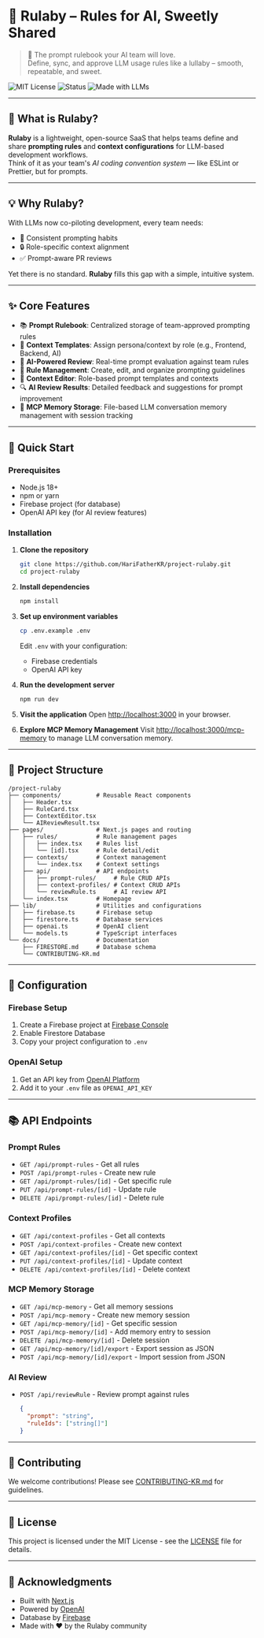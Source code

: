 # 🍓 Rulaby – Rules for AI, Sweetly Shared

> 🍇 The prompt rulebook your AI team will love.  
> Define, sync, and approve LLM usage rules like a lullaby – smooth, repeatable, and sweet.

![MIT License](https://img.shields.io/badge/license-MIT-green) ![Status](https://img.shields.io/badge/status-MVP-orange) ![Made with LLMs](https://img.shields.io/badge/powered%20by-LLM-blue)

---

## 🎯 What is Rulaby?

**Rulaby** is a lightweight, open-source SaaS that helps teams define and share **prompting rules** and **context configurations** for LLM-based development workflows.  
Think of it as your team's _AI coding convention system_ — like ESLint or Prettier, but for prompts.

---

## 💡 Why Rulaby?

With LLMs now co-piloting development, every team needs:
- 🤖 Consistent prompting habits  
- 🔒 Role-specific context alignment  
- ✅ Prompt-aware PR reviews  

Yet there is no standard. **Rulaby** fills this gap with a simple, intuitive system.

---

## ✨ Core Features

- 📚 **Prompt Rulebook**: Centralized storage of team-approved prompting rules
- 🧠 **Context Templates**: Assign persona/context by role (e.g., Frontend, Backend, AI)
- 🤖 **AI-Powered Review**: Real-time prompt evaluation against team rules
- 📝 **Rule Management**: Create, edit, and organize prompting guidelines
- 🎯 **Context Editor**: Role-based prompt templates and contexts
- 🔍 **AI Review Results**: Detailed feedback and suggestions for prompt improvement
- 💾 **MCP Memory Storage**: File-based LLM conversation memory management with session tracking

---

## 🚀 Quick Start

### Prerequisites

- Node.js 18+ 
- npm or yarn
- Firebase project (for database)
- OpenAI API key (for AI review features)

### Installation

1. **Clone the repository**
   ```bash
   git clone https://github.com/HariFatherKR/project-rulaby.git
   cd project-rulaby
   ```

2. **Install dependencies**
   ```bash
   npm install
   ```

3. **Set up environment variables**
   ```bash
   cp .env.example .env
   ```
   Edit `.env` with your configuration:
   - Firebase credentials
   - OpenAI API key

4. **Run the development server**
   ```bash
   npm run dev
   ```

5. **Visit the application**
   Open [http://localhost:3000](http://localhost:3000) in your browser.

6. **Explore MCP Memory Management**
   Visit [http://localhost:3000/mcp-memory](http://localhost:3000/mcp-memory) to manage LLM conversation memory.

---

## 📁 Project Structure

```
/project-rulaby
├── components/          # Reusable React components
│   ├── Header.tsx
│   ├── RuleCard.tsx
│   ├── ContextEditor.tsx
│   └── AIReviewResult.tsx
├── pages/               # Next.js pages and routing
│   ├── rules/           # Rule management pages
│   │   ├── index.tsx    # Rules list
│   │   └── [id].tsx     # Rule detail/edit
│   ├── contexts/        # Context management
│   │   └── index.tsx    # Context settings
│   ├── api/             # API endpoints
│   │   ├── prompt-rules/     # Rule CRUD APIs
│   │   ├── context-profiles/ # Context CRUD APIs
│   │   └── reviewRule.ts     # AI review API
│   └── index.tsx        # Homepage
├── lib/                 # Utilities and configurations
│   ├── firebase.ts      # Firebase setup
│   ├── firestore.ts     # Database services
│   ├── openai.ts        # OpenAI client
│   └── models.ts        # TypeScript interfaces
└── docs/                # Documentation
    ├── FIRESTORE.md     # Database schema
    └── CONTRIBUTING-KR.md
```

---

## 🔧 Configuration

### Firebase Setup

1. Create a Firebase project at [Firebase Console](https://console.firebase.google.com)
2. Enable Firestore Database
3. Copy your project configuration to `.env`

### OpenAI Setup

1. Get an API key from [OpenAI Platform](https://platform.openai.com/api-keys)
2. Add it to your `.env` file as `OPENAI_API_KEY`

---

## 📚 API Endpoints

### Prompt Rules
- `GET /api/prompt-rules` - Get all rules
- `POST /api/prompt-rules` - Create new rule
- `GET /api/prompt-rules/[id]` - Get specific rule
- `PUT /api/prompt-rules/[id]` - Update rule
- `DELETE /api/prompt-rules/[id]` - Delete rule

### Context Profiles
- `GET /api/context-profiles` - Get all contexts
- `POST /api/context-profiles` - Create new context
- `GET /api/context-profiles/[id]` - Get specific context
- `PUT /api/context-profiles/[id]` - Update context
- `DELETE /api/context-profiles/[id]` - Delete context

### MCP Memory Storage
- `GET /api/mcp-memory` - Get all memory sessions
- `POST /api/mcp-memory` - Create new memory session
- `GET /api/mcp-memory/[id]` - Get specific session
- `POST /api/mcp-memory/[id]` - Add memory entry to session
- `DELETE /api/mcp-memory/[id]` - Delete session
- `GET /api/mcp-memory/[id]/export` - Export session as JSON
- `POST /api/mcp-memory/[id]/export` - Import session from JSON

### AI Review
- `POST /api/reviewRule` - Review prompt against rules
  ```json
  {
    "prompt": "string",
    "ruleIds": ["string[]"]
  }
  ```

---

## 🤝 Contributing

We welcome contributions! Please see [CONTRIBUTING-KR.md](docs/CONTRIBUTING-KR.md) for guidelines.

---

## 📄 License

This project is licensed under the MIT License - see the [LICENSE](LICENSE) file for details.

---

## 🙏 Acknowledgments

- Built with [Next.js](https://nextjs.org/)
- Powered by [OpenAI](https://openai.com/)
- Database by [Firebase](https://firebase.google.com/)
- Made with ❤️ by the Rulaby community
